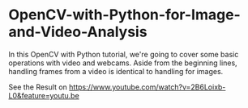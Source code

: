 # OpenCV-with-Python-for-Image-and-Video-Analysis
In this OpenCV with Python tutorial, we're going to cover some basic operations with video and webcams. Aside from the beginning lines, handling frames from a video is identical to handling for images.


See the Result on https://www.youtube.com/watch?v=2B6Loixb-L0&feature=youtu.be
